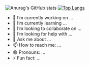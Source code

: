<div align="center">
  

</div>

![Anurag's GitHub stats](https://github-readme-stats.vercel.app/api?username=jaehoon1222&show_icons=true&theme=algolia)
[![Top Langs](https://github-readme-stats.vercel.app/api/top-langs/?username=jaehoon1222&layout=compact&theme=algolia)](https://github.com/anuraghazra/github-readme-stats)


- 🔭 I’m currently working on ...
- 🌱 I’m currently learning ...
- 👯 I’m looking to collaborate on ...
- 🤔 I’m looking for help with ...
- 💬 Ask me about ...
- 📫 How to reach me: ...
- 😄 Pronouns: ...
- ⚡ Fun fact: ...

